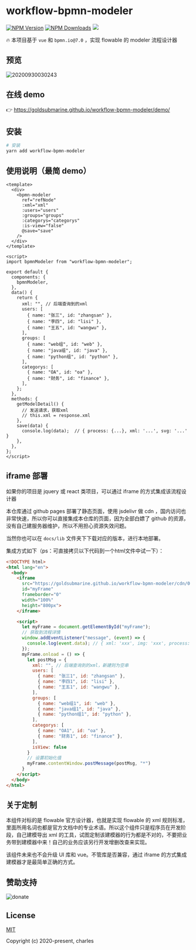 # workflow-bpmn-modeler

[![NPM Version](http://img.shields.io/npm/v/workflow-bpmn-modeler.svg?style=flat)](https://www.npmjs.org/package/workflow-bpmn-modeler)
[![NPM Downloads](https://img.shields.io/npm/dm/workflow-bpmn-modeler.svg?style=flat)](https://www.npmjs.org/package/workflow-bpmn-modeler)
![](https://img.shields.io/badge/license-MIT-000000.svg)

🔥 本项目基于 `vue` 和 `bpmn.io@7.0` ，实现 flowable 的 modeler 流程设计器

## 预览

![20200930030243](https://cdn.jsdelivr.net/gh/goldsubmarine/cdn@master/blog/20200930030243.png)

## 在线 demo

👉 https://goldsubmarine.github.io/workflow-bpmn-modeler/demo/

## 安装

```bash
# 安装
yarn add workflow-bpmn-modeler
```

## 使用说明（最简 demo）

```vue
<template>
  <div>
    <bpmn-modeler
      ref="refNode"
      :xml="xml"
      :users="users"
      :groups="groups"
      :categorys="categorys"
      :is-view="false"
      @save="save"
    />
  </div>
</template>

<script>
import bpmnModeler from "workflow-bpmn-modeler";

export default {
  components: {
    bpmnModeler,
  },
  data() {
    return {
      xml: "", // 后端查询到的xml
      users: [
        { name: "张三", id: "zhangsan" },
        { name: "李四", id: "lisi" },
        { name: "王五", id: "wangwu" },
      ],
      groups: [
        { name: "web组", id: "web" },
        { name: "java组", id: "java" },
        { name: "python组", id: "python" },
      ],
      categorys: [
        { name: "OA", id: "oa" },
        { name: "财务", id: "finance" },
      ],
    };
  },
  methods: {
    getModelDetail() {
      // 发送请求，获取xml
      // this.xml = response.xml
    },
    save(data) {
      console.log(data);  // { process: {...}, xml: '...', svg: '...' }
    },
  },
};
</script>
```

## iframe 部署

如果你的项目是 jquery 或 react 类项目，可以通过 iframe 的方式集成该流程设计器

本仓库通过 github pages 部署了静态页面，使用 jsdelivr 做 cdn ，国内访问也非常快速，所以你可以直接集成本仓库的页面，因为全部白嫖了 github 的资源，没有自己建服务器维护，所以不用担心资源失效问题。

当然你也可以在 `docs/lib` 文件夹下下载对应的版本，进行本地部署。

集成方式如下（ps：可直接拷贝以下代码到一个html文件中试一下）：

```html
<!DOCTYPE html>
<html lang="en">
  <body>
    <iframe
      src="https://goldsubmarine.github.io/workflow-bpmn-modeler/cdn/0.2.8/"
      id="myFrame"
      frameborder="0"
      width="100%"
      height="800px">
    </iframe>

    <script>
      let myFrame = document.getElementById("myFrame");
      // 获取到流程详情
      window.addEventListener("message", (event) => {
        console.log(event.data); // { xml: 'xxx', img: 'xxx', process: {} }
      });
      myFrame.onload = () => {
        let postMsg = {
          xml: "", // 后端查询到的xml，新建则为空串
          users: [
            { name: "张三1", id: "zhangsan" },
            { name: "李四1", id: "lisi" },
            { name: "王五1", id: "wangwu" },
          ],
          groups: [
            { name: "web组1", id: "web" },
            { name: "java组1", id: "java" },
            { name: "python组1", id: "python" },
          ],
          categorys: [
            { name: "OA1", id: "oa" },
            { name: "财务1", id: "finance" },
          ],
          isView: false
        }
        // 设置初始化值
        myFrame.contentWindow.postMessage(postMsg, "*")
      }
    </script>
  </body>
</html>
```

## 关于定制

本组件对标的是 flowable 官方设计器，也就是实现 flowable 的 xml 规则标准，里面所用名词也都是官方文档中的专业术语。所以这个组件只是程序员在开发阶段，自己建模导出 xml 的工具，试图定制该建模器的行为都是不对的，不要把业务带到建模器中来！自己的业务应该另行开发增删改查来实现。

该组件未来也不会升级 UI 库和 vue。不管库是否兼容，通过 iframe 的方式集成建模器才是最简单正确的方式。

## 赞助支持

![donate](https://cdn.jsdelivr.net/gh/goldsubmarine/cdn@master/blog/donate.png)

## License

[MIT](http://opensource.org/licenses/MIT)

Copyright (c) 2020-present, charles
